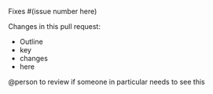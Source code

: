 Fixes #(issue number here)

Changes in this pull request:
- Outline
- key
- changes
- here

@person to review if someone in particular needs to see this
